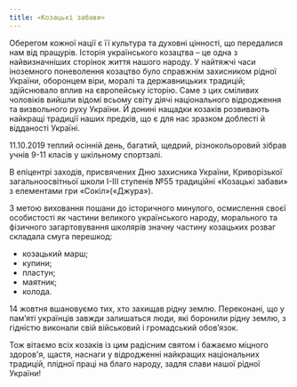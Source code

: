 ```yaml
---
title: «Козацькі забави»
---
```


Оберегом кожної нації є її культура та духовні цінності, що передалися нам від пращурів. Історія українського козацтва – це одна з найвизначніших сторінок життя нашого народу. У найтяжчі часи іноземного поневолення козацтво було справжнім захисником рідної України, оборонцем віри, моралі та державницьких традицій; здійснювало вплив на європейську історію. Саме з цих сміливих чоловіків вийшли відомі всьому світу діячі національного відродження та визвольного руху України. Й донині нащадки козаків розвивають найкращі традиції наших предків, що є для нас зразком доблесті й відданості Україні.

11.10.2019 теплий осінній день, багатий, щедрий, різнокольоровий зібрав учнів 9-11 класів у шкільному спортзалі.

В епіцентрі заходів, присвячених Дню захисника України, Криворізької загальноосвітньої школи І-ІІІ ступенів №55 традиційні «Козацькі забави» з елементами гри «Сокіл»(«Джура»).

З метою виховання пошани до історичного минулого, осмислення своєї особистості як частини великого українського народу, морального та фізичного загартовування школярів значну частину козацьких розваг складала смуга перешкод:

- козацький марш;
- купини;
- пластун;
- маятник;
- колода.

14 жовтня вшановуємо тих, хто захищав рідну землю. Переконані, що у пам’яті українців завжди залишаться люди, які боронили рідну землю, з гідністю виконали свій військовий і громадський обов’язок.

Тож вітаємо всіх козаків із цим радісним святом і бажаємо міцного здоров'я, щастя, наснаги у відродженні найкращих національних традицій, плідної праці на благо народу, задля слави нашої рідної України!

<slideshow />
